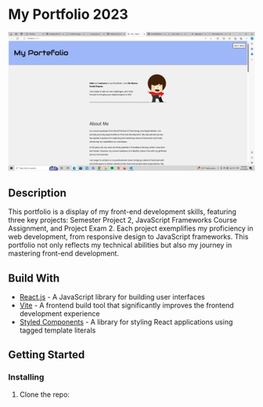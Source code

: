# My Portfolio 2023

![project-image](/src/images/MyPortfolio.png)

## Description 
This portfolio is a display of my front-end development skills, 
featuring three key projects: Semester Project 2, JavaScript 
Frameworks Course Assignment, and Project Exam 2. Each project 
exemplifies my proficiency in web development, from responsive 
design to JavaScript frameworks. This portfolio not only reflects 
my technical abilities but also my journey in mastering front-end development.

## Build With
- [React.js](https://reactjs.org/) - A JavaScript library for building user interfaces
- [Vite](https://vitejs.dev/) - A frontend build tool that significantly improves the frontend development experience
- [Styled Components](https://styled-components.com/) - A library for styling React applications using tagged template literals

## Getting Started
### Installing
1. Clone the repo:
```bash


